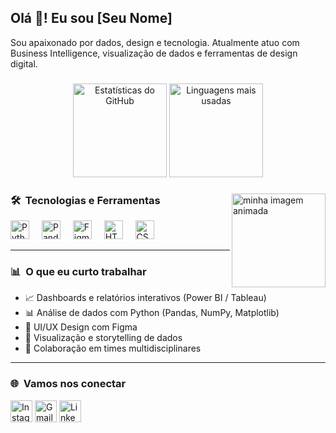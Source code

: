 <h2 align="left">Olá 👋! Eu sou [Seu Nome]</h2>
<p align="left">Sou apaixonado por dados, design e tecnologia. Atualmente atuo com Business Intelligence, visualização de dados e ferramentas de design digital.</p>

###

<div align="center">
  <img src="https://github-readme-stats.vercel.app/api?username=yagos17&hide_title=false&hide_rank=false&show_icons=true&include_all_commits=true&count_private=true&disable_animations=false&theme=dracula&locale=pt-br&hide_border=false" height="150" alt="Estatísticas do GitHub" />
  <img src="https://github-readme-stats.vercel.app/api/top-langs?username=yagos17&layout=compact&card_width=320&langs_count=5&theme=dracula&hide_border=false&locale=pt-br" height="150" alt="Linguagens mais usadas" />
</div>

###

<img align="right" height="150" src="assets/sua-imagem.gif" alt="minha imagem animada" />

### 🛠️ &nbsp;Tecnologias e Ferramentas

<div align="left">
  <img src="https://cdn.jsdelivr.net/gh/devicons/devicon/icons/python/python-original.svg" height="30" alt="Python logo" />
  <img width="12" />
  <img src="https://cdn.jsdelivr.net/gh/devicons/devicon/icons/pandas/pandas-original.svg" height="30" alt="Pandas logo" />
  <img width="12" />
  <img src="https://cdn.jsdelivr.net/gh/devicons/devicon/icons/figma/figma-original.svg" height="30" alt="Figma logo" />
  <img width="12" />
  <img src="https://cdn.jsdelivr.net/gh/devicons/devicon/icons/html5/html5-original.svg" height="30" alt="HTML5 logo" />
  <img width="12" />
  <img src="https://cdn.jsdelivr.net/gh/devicons/devicon/icons/css3/css3-original.svg" height="30" alt="CSS3 logo" />
</div>

---

### 📊 &nbsp;O que eu curto trabalhar

- 📈 Dashboards e relatórios interativos (Power BI / Tableau)
- 📊 Análise de dados com Python (Pandas, NumPy, Matplotlib)
- 🎨 UI/UX Design com Figma
- 🧩 Visualização e storytelling de dados
- 🤝 Colaboração em times multidisciplinares

---

### 🌐 &nbsp;Vamos nos conectar

<div align="left">
  <a href="#"><img src="https://img.shields.io/static/v1?message=Instagram&logo=instagram&label=&color=E4405F&logoColor=white&style=for-the-badge" height="35" alt="Instagram" /></a>
  <a href="#"><img src="https://img.shields.io/static/v1?message=Gmail&logo=gmail&label=&color=D14836&logoColor=white&style=for-the-badge" height="35" alt="Gmail" /></a>
  <a href="#"><img src="https://img.shields.io/static/v1?message=LinkedIn&logo=linkedin&label=&color=0077B5&logoColor=white&style=for-the-badge" height="35" alt="LinkedIn" /></a>
</div>

<br clear="both">
